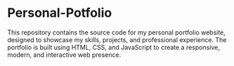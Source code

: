 # Personal-Potfolio
This repository contains the source code for my personal portfolio website, designed to showcase my skills, projects, and professional experience. The portfolio is built using HTML, CSS, and JavaScript to create a responsive, modern, and interactive web presence.
